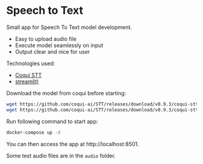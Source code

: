 # Speech to Text

Small app for Speech To Text model development.

- Easy to upload audio file
- Execute model seamlessly on input
- Output clear and nice for user

Technologies used:

- [Coqui STT](https://github.com/coqui-ai/STT)
- [streamlit)](https://github.com/streamlit/streamlit)

Download the model from coqui before starting:

```bash
wget https://github.com/coqui-ai/STT/releases/download/v0.9.3/coqui-stt-0.9.3-models.pbmm
wget https://github.com/coqui-ai/STT/releases/download/v0.9.3/coqui-stt-0.9.3-models.scorer
```

Run following command to start app:

```bash
docker-compose up -d
```

You can then access the app at http://localhost:8501.

Some test audio files are in the `audio` folder.
